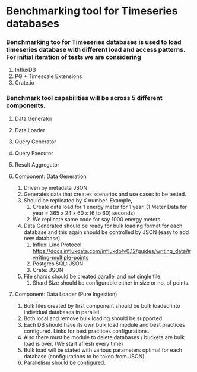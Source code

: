 # Benchmarking tool for Timeseries databases

### Benchmarking too for Timeseries databases is used to load timeseries database with different load and access patterns. For initial iteration of tests we are considering 
1. InfluxDB
2. PG + Timescale Extensions
3. Crate.io

### Benchmark tool capabilities will be across 5 different components.
1. Data Generator
2. Data Loader
3. Query Generator
4. Query Executor
5. Result Aggregator

1. Component: Data Generation        
    1. Driven by metadata JSON
    2. Generates data that creates scenarios and use cases to be tested.
    3. Should be replicated by X number. Example, 
        1. Create data load for 1 energy meter for 1 year. (1 Meter Data for year = 365 x 24 x 60 x (6 to 60) seconds)
        2. We replicate same code for say 1000 energy meters.
    4. Data Generated should be ready for bulk loading format for each database and this again should be controlled by JSON (easy to add new database)
        1. Influx: Line Protocol https://docs.influxdata.com/influxdb/v0.12/guides/writing_data/#writing-multiple-points 
        2. Postgres SQL: JSON
        3. Crate: JSON
    5. File shards should be created parallel and not single file.
        1. Shard Size should be configurable either in size or no. of points.

2.  Component: Data Loader (Pure Ingestion)
    1. Bulk files created by first component should be bulk loaded into  individual databases in parallel.
    2. Both local and remove bulk loading should be supported.
    3. Each DB should have its own bulk load module and best practices configured.
        Links for best practices configurations.
    4. Also there must be module to delete databases / buckets are bulk load is over. (We start afresh every time)
    5. Bulk load will be stated with various parameters optimal for each database (configurations to be taken from JSON)
    6. Parallelism should be configured.